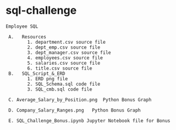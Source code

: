 # sql-challenge
    Employee SQL
    
     A.   Resources
            1. department.csv source file 
            2. dept_emp.csv source file
            3. dept_manager.csv source file
            4. employees.csv source file
            5. salaries.csv source file
            6. title.csv source file
     B.   SQL_Script_&_ERD 
            1. ERD png file
            2. SQL_Schema.sql code file
            3. SQL_cmb.sql code file
            
     C. Average_Salary_by_Position.png  Python Bonus Graph

     D. Company_Salary_Ranges.png   Python Bonus Graph
     
     E. SQL_Challenge_Bonus.ipynb Jupyter Notebook file for Bonus
      